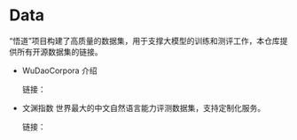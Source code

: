 # Data
“悟道”项目构建了高质量的数据集，用于支撑大模型的训练和测评工作，本仓库提供所有开源数据集的链接。

* WuDaoCorpora
  介绍
  
  链接：
  
* 文渊指数
  世界最大的中文自然语言能力评测数据集，支持定制化服务。
  
  链接：
